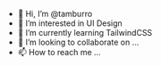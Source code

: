 - 👋 Hi, I’m @tamburro
- 👀 I’m interested in UI Design
- 🌱 I’m currently learning TailwindCSS
- 💞️ I’m looking to collaborate on ...
- 📫 How to reach me ...

<!---
tamburro/tamburro is a ✨ special ✨ repository because its `README.md` (this file) appears on your GitHub profile.
You can click the Preview link to take a look at your changes.
--->
